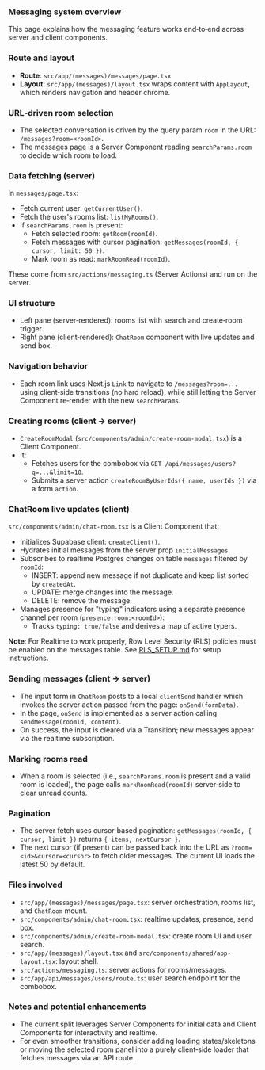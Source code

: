 ### Messaging system overview

This page explains how the messaging feature works end‑to‑end across server and client components.

### Route and layout

- **Route**: `src/app/(messages)/messages/page.tsx`
- **Layout**: `src/app/(messages)/layout.tsx` wraps content with `AppLayout`, which renders navigation and header chrome.

### URL‑driven room selection

- The selected conversation is driven by the query param `room` in the URL: `/messages?room=<roomId>`.
- The messages page is a Server Component reading `searchParams.room` to decide which room to load.

### Data fetching (server)

In `messages/page.tsx`:

- Fetch current user: `getCurrentUser()`.
- Fetch the user's rooms list: `listMyRooms()`.
- If `searchParams.room` is present:
  - Fetch selected room: `getRoom(roomId)`.
  - Fetch messages with cursor pagination: `getMessages(roomId, { cursor, limit: 50 })`.
  - Mark room as read: `markRoomRead(roomId)`.

These come from `src/actions/messaging.ts` (Server Actions) and run on the server.

### UI structure

- Left pane (server‑rendered): rooms list with search and create‑room trigger.
- Right pane (client‑rendered): `ChatRoom` component with live updates and send box.

### Navigation behavior

- Each room link uses Next.js `Link` to navigate to `/messages?room=...` using client‑side transitions (no hard reload), while still letting the Server Component re‑render with the new `searchParams`.

### Creating rooms (client → server)

- `CreateRoomModal` (`src/components/admin/create-room-modal.tsx`) is a Client Component.
- It:
  - Fetches users for the combobox via `GET /api/messages/users?q=...&limit=10`.
  - Submits a server action `createRoomByUserIds({ name, userIds })` via a form `action`.

### ChatRoom live updates (client)

`src/components/admin/chat-room.tsx` is a Client Component that:

- Initializes Supabase client: `createClient()`.
- Hydrates initial messages from the server prop `initialMessages`.
- Subscribes to realtime Postgres changes on table `messages` filtered by `roomId`:
  - INSERT: append new message if not duplicate and keep list sorted by `createdAt`.
  - UPDATE: merge changes into the message.
  - DELETE: remove the message.
- Manages presence for "typing" indicators using a separate presence channel per room (`presence:room:<roomId>`):
  - Tracks `typing: true/false` and derives a map of active typers.

**Note**: For Realtime to work properly, Row Level Security (RLS) policies must be enabled on the messages table. See [RLS_SETUP.md](../RLS_SETUP.md) for setup instructions.

### Sending messages (client → server)

- The input form in `ChatRoom` posts to a local `clientSend` handler which invokes the server action passed from the page: `onSend(formData)`.
- In the page, `onSend` is implemented as a server action calling `sendMessage(roomId, content)`.
- On success, the input is cleared via a Transition; new messages appear via the realtime subscription.

### Marking rooms read

- When a room is selected (i.e., `searchParams.room` is present and a valid room is loaded), the page calls `markRoomRead(roomId)` server‑side to clear unread counts.

### Pagination

- The server fetch uses cursor‑based pagination: `getMessages(roomId, { cursor, limit })` returns `{ items, nextCursor }`.
- The next cursor (if present) can be passed back into the URL as `?room=<id>&cursor=<cursor>` to fetch older messages. The current UI loads the latest 50 by default.

### Files involved

- `src/app/(messages)/messages/page.tsx`: server orchestration, rooms list, and `ChatRoom` mount.
- `src/components/admin/chat-room.tsx`: realtime updates, presence, send box.
- `src/components/admin/create-room-modal.tsx`: create room UI and user search.
- `src/app/(messages)/layout.tsx` and `src/components/shared/app-layout.tsx`: layout shell.
- `src/actions/messaging.ts`: server actions for rooms/messages.
- `src/app/api/messages/users/route.ts`: user search endpoint for the combobox.

### Notes and potential enhancements

- The current split leverages Server Components for initial data and Client Components for interactivity and realtime.
- For even smoother transitions, consider adding loading states/skeletons or moving the selected room panel into a purely client‑side loader that fetches messages via an API route.
